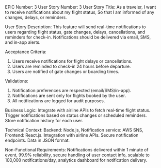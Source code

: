 EPIC Number: 3
User Story Number: 3
User Story Title: As a traveler, I want to receive notifications about my flight status, So that I am informed of any changes, delays, or reminders.

User Story Description: This feature will send real-time notifications to users regarding flight status, gate changes, delays, cancellations, and reminders for check-in. Notifications should be delivered via email, SMS, and in-app alerts.

Acceptance Criteria:
1. Users receive notifications for flight delays or cancellations.
2. Users are reminded to check-in 24 hours before departure.
3. Users are notified of gate changes or boarding times.

Validations:
1. Notification preferences are respected (email/SMS/in-app).
2. Notifications are sent only for flights booked by the user.
3. All notifications are logged for audit purposes.

Business Logic: Integrate with airline APIs to fetch real-time flight status. Trigger notifications based on status changes or scheduled reminders. Store notification history for each user.

Technical Context: Backend: Node.js, Notification service: AWS SNS, Frontend: React.js. Integration with airline APIs. Secure notification endpoints. Data in JSON format.

Non-Functional Requirements: Notifications delivered within 1 minute of event, 99.9% reliability, secure handling of user contact info, scalable to 100,000 notifications/day, analytics dashboard for notification delivery.